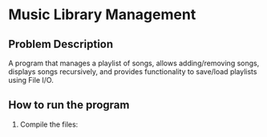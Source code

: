 # Music Library Management

## Problem Description
A program that manages a playlist of songs, allows adding/removing songs, displays songs recursively, and provides functionality to save/load playlists using File I/O.

## How to run the program
1. Compile the files:
